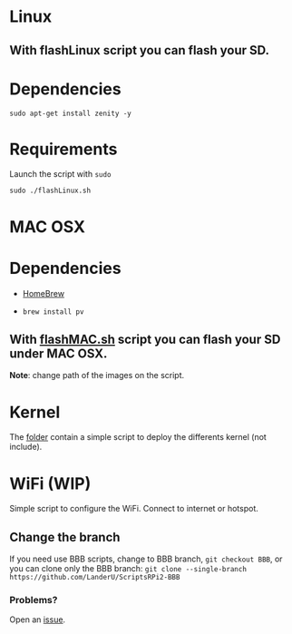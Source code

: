 # Linux

## With flashLinux script you can flash your SD.

Dependencies
=======

`sudo apt-get install zenity -y`

Requirements
=========

Launch the script with `sudo`

`sudo ./flashLinux.sh`


# MAC OSX

Dependencies
=======

* [HomeBrew](http://brew.sh/index_es.html)

* `brew install pv`

## With [flashMAC.sh](https://github.com/LanderU/ScriptsRPi2-BBB/blob/master/flashMAC.sh) script you can flash your SD under MAC OSX.

**Note**: change path of the images on the script.

# Kernel

The [folder](https://github.com/LanderU/ScriptsRPi2-BBB/tree/master/Kernel) contain a simple script to deploy the differents kernel (not include).

# WiFi (WIP)

Simple script to configure the WiFi. Connect to internet or hotspot.

## Change the branch

If you need use BBB scripts, change to BBB branch, `git checkout BBB`, or you can clone only the BBB branch: `git clone --single-branch https://github.com/LanderU/ScriptsRPi2-BBB`

### Problems?

Open an [issue](https://github.com/LanderU/ScriptsRPi2-BBB/issues/new).
